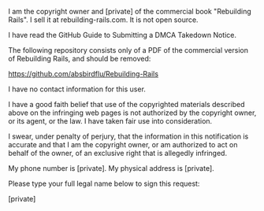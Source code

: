 I am the copyright owner and [private] of the commercial book "Rebuilding Rails". I sell it at rebuilding-rails.com. It is not open source.  

I have read the GitHub Guide to Submitting a DMCA Takedown Notice.  

The following repository consists only of a PDF of the commercial version of Rebuilding Rails, and should be removed:  

https://github.com/absbirdflu/Rebuilding-Rails  

I have no contact information for this user.  

I have a good faith belief that use of the copyrighted materials described above on the infringing web pages is not authorized by the copyright owner, or its agent, or the law. I have taken fair use into consideration.  

I swear, under penalty of perjury, that the information in this notification is accurate and that I am the copyright owner, or am authorized to act on behalf of the owner, of an exclusive right that is allegedly infringed.  

My phone number is [private]. My physical address is [private].  

Please type your full legal name below to sign this request:

[private]
